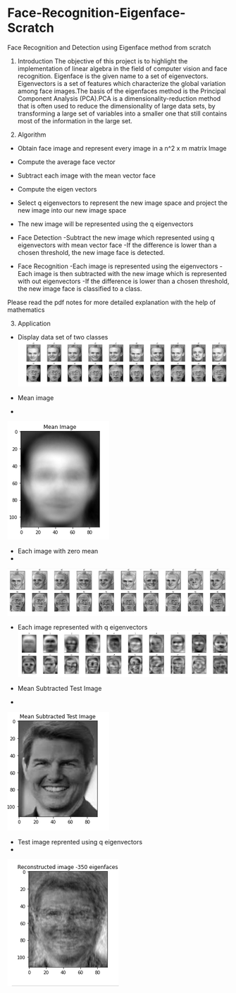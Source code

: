 # Face-Recognition-Eigenface-Scratch
Face Recognition and Detection using Eigenface method from scratch

1. Introduction
The objective of this project is to highlight the implementation of linear algebra in the field of computer vision and face recognition. Eigenface is the given name to  a set of eigenvectors. Eigenvectors is a set of features which characterize the global variation among face images.The basis of the eigenfaces method is the Principal Component Analysis (PCA).PCA is a dimensionality-reduction method that is often used to reduce the dimensionality of large data sets, by transforming a large set of variables into a smaller one that still contains most of the information in the large set.


2. Algorithm

  * Obtain face image and represent every image in a n^2 x m matrix
    Image

  * Compute the average face vector

  * Subtract each image with the mean vector face

  * Compute the eigen vectors

  * Select q eigenvectors to represent the new image space and project the new image into our new image space

  * The new image will be represented using the q eigenvectors

  * Face Detection
    -Subtract the new image which represented using q eigenvectors with mean vector face
    -If the difference is lower than a chosen threshold, the new image face is detected.
 
  * Face Recognition
    -Each image is represented using the eigenvectors
    -Each image is then subtracted with the new image which is represented with out eigenvectors
    -If the difference is lower than a chosen threshold, the new image face is classified to a class.

Please read the pdf notes for more detailed explanation with the help of mathematics


3. Application
 
  * Display data set of two classes
  ![Dataset](Image/1.png)

  * Mean image
  * 
![mean image](Image/2.png)

  * Each image with zero mean 
  * 
![zero mean image](Image/3.png)

  * Each image represented with q eigenvectors
  ![image eigenvectors](Image/4.png)

  * Mean Subtracted Test Image
  * 
![Test Image](Image/5.png)

  * Test image reprented using q eigenvectors
  * 
![Test Image eigenvectors](Image/6.png)

  
